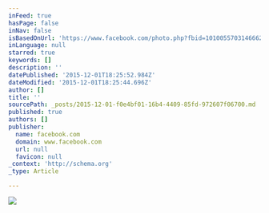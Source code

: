 ```yaml
---
inFeed: true
hasPage: false
inNav: false
isBasedOnUrl: 'https://www.facebook.com/photo.php?fbid=10100557031466629&set=a.799116846629.2187950.35800143&type=3&theater'
inLanguage: null
starred: true
keywords: []
description: ''
datePublished: '2015-12-01T18:25:52.984Z'
dateModified: '2015-12-01T18:25:44.696Z'
author: []
title: ''
sourcePath: _posts/2015-12-01-f0e4bf01-16b4-4409-85fd-972607f06700.md
published: true
authors: []
publisher:
  name: facebook.com
  domain: www.facebook.com
  url: null
  favicon: null
_context: 'http://schema.org'
_type: Article

---
```

![](https://scontent-frt3-1.xx.fbcdn.net/hphotos-xta1/t31.0-8/12038881_10100557031466629_8075946284169571186_o.jpg)